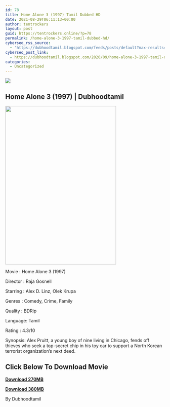 ```yaml
---
id: 78
title: Home Alone 3 (1997) Tamil Dubbed HD
date: 2021-08-29T06:11:13+00:00
author: tentrockers
layout: post
guid: https://tentrockers.online/?p=78
permalink: /home-alone-3-1997-tamil-dubbed-hd/
cyberseo_rss_source:
  - 'https://dubhoodtamil.blogspot.com/feeds/posts/default?max-results=150&start-index=151'
cyberseo_post_link:
  - https://dubhoodtamil.blogspot.com/2020/09/home-alone-3-1997-tamil-dubbed-hd.html
categories:
  - Uncategorized
---
```

<div class="media_block">
  <img src="https://1.bp.blogspot.com/-JPTTYpntnZA/X1TXvM9sC2I/AAAAAAAACYM/k7-8QA3XtSQul1IIAn9yS5grN5tiaKj0QCNcBGAsYHQ/s72-w350-h500-c/home-alone-3-585e6147c639a.jpg" class="media_thumbnail" />
</div>

## Home Alone 3 (1997) | Dubhoodtamil

<div class="separator">
  <a href="https://1.bp.blogspot.com/-JPTTYpntnZA/X1TXvM9sC2I/AAAAAAAACYM/k7-8QA3XtSQul1IIAn9yS5grN5tiaKj0QCNcBGAsYHQ/s1426/home-alone-3-585e6147c639a.jpg" imageanchor="1"><img loading="lazy" border="0" data-original-height="1426" data-original-width="1000" height="500" src="https://1.bp.blogspot.com/-JPTTYpntnZA/X1TXvM9sC2I/AAAAAAAACYM/k7-8QA3XtSQul1IIAn9yS5grN5tiaKj0QCNcBGAsYHQ/w350-h500/home-alone-3-585e6147c639a.jpg" width="350" /></a>
</div>

Movie	<span></span>:	<span></span>Home Alone 3 (1997)&nbsp;

Director	<span></span>:	<span></span>Raja Gosnell&nbsp;

Starring	<span></span>:	<span></span>Alex D. Linz, Olek Krupa&nbsp;

Genres	<span></span>:	<span></span>Comedy, Crime, Family&nbsp;

Quality	<span></span>:	<span></span>BDRip&nbsp;

Language:	<span></span>Tamil&nbsp;

Rating	<span></span>:	<span></span>4.3/10&nbsp;

Synopsis: Alex Pruitt, a young boy of nine living in Chicago, fends off thieves who seek a top-secret chip in his toy car to support a North Korean terrorist organization&#8217;s next deed.

## **<span>Click Below To Download Movie</span>**

**<span><a href="https://oncehelp.com/home-alone-5" target="_blank" rel="noopener">Download 270MB</a></span>**

**<span><a href="https://oncehelp.com/home-alone-6" target="_blank" rel="noopener">Download 380MB</a></span>**

By Dubhoodtamil